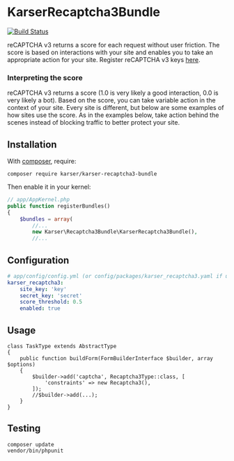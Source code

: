 KarserRecaptcha3Bundle
======================

[![Build Status](https://travis-ci.org/karser/KarserRecaptcha3Bundle.svg?branch=master)](https://travis-ci.org/karser/KarserRecaptcha3Bundle)

reCAPTCHA v3 returns a score for each request without user friction. 
The score is based on interactions with your site and enables you to
take an appropriate action for your site. Register reCAPTCHA v3 keys
[here](https://g.co/recaptcha/v3).

### Interpreting the score

reCAPTCHA v3 returns a score (1.0 is very likely a good interaction,
0.0 is very likely a bot). Based on the score, you can take variable
action in the context of your site. Every site is different, but below
are some examples of how sites use the score. As in the examples below,
take action behind the scenes instead of blocking traffic to better
protect your site.


Installation
------------

With [composer](https://getcomposer.org), require:

`composer require karser/karser-recaptcha3-bundle`

Then enable it in your kernel:

```php
// app/AppKernel.php
public function registerBundles()
{
    $bundles = array(
        //...
        new Karser\Recaptcha3Bundle\KarserRecaptcha3Bundle(),
        //...
```

Configuration
-------------

```yaml
# app/config/config.yml (or config/packages/karser_recaptcha3.yaml if using Symfony4)
karser_recaptcha3:
    site_key: 'key'
    secret_key: 'secret'
    score_threshold: 0.5
    enabled: true
```

Usage
-----
```
class TaskType extends AbstractType
{
    public function buildForm(FormBuilderInterface $builder, array $options)
    {
        $builder->add('captcha', Recaptcha3Type::class, [
            'constraints' => new Recaptcha3(),
        ]);
        //$builder->add(...);
    }
}
```


Testing
-------

```
composer update
vendor/bin/phpunit
```
